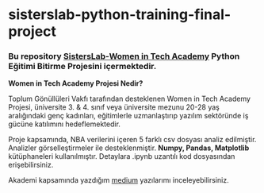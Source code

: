# sisterslab-python-training-final-project


### Bu repository [SistersLab-Women in Tech Academy](https://sisterslab.co/women-in-tech-academy/) Python Eğitimi Bitirme Projesini içermektedir.

**Women in Tech Academy Projesi Nedir?**

Toplum Gönüllüleri Vakfı tarafından desteklenen Women in Tech Academy Projesi, üniversite 3. & 4. sınıf veya üniversite mezunu 20-28 yaş aralığındaki genç kadınları, eğitimlerle uzmanlaştırıp yazılım sektöründe iş gücüne katılımını hedeflemektedir.

Proje kapsamında, NBA verilerini içeren 5 farklı csv dosyası analiz edilmiştir. Analizler görselleştirmeler ile desteklenmiştir. **Numpy, Pandas, Matplotlib** kütüphaneleri kullanılmıştır. Detaylara .ipynb uzantılı kod dosyasından erişebilirsiniz. 

Akademi kapsamında yazdığım [medium](https://medium.com/@elvanuzun98) yazılarımı inceleyebilirsiniz.








